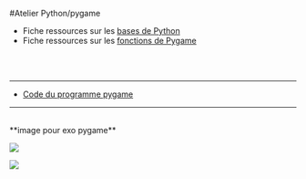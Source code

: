 #Atelier Python/pygame

* Fiche ressources sur les [bases de Python](ressourcesBasePython.md)
* Fiche ressources sur les [fonctions de Pygame](ressourcesPygame.md)

</br></br>
***


* [Code du programme pygame](j1/pygame.py)


***
</br>
**image pour exo pygame**

![](https://autre.space/ressources/ateliers/pygame/image.png)

![](https://autre.space/ressources/ateliers/pygame/fond.png)



